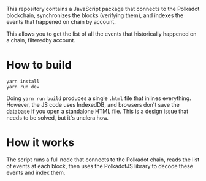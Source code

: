 This repository contains a JavaScript package that connects to the Polkadot blockchain, synchronizes the blocks (verifying them), and indexes the events that happened on chain by account.

This allows you to get the list of all the events that historically happened on a chain, filteredby account.

# How to build

```
yarn install
yarn run dev
```

Doing `yarn run build` produces a single `.html` file that inlines everything. However, the JS code uses IndexedDB, and browsers don't save the database if you open a standalone HTML file. This is a design issue that needs to be solved, but it's unclera how.

# How it works

The script runs a full node that connects to the Polkadot chain, reads the list of events at each block, then uses the PolkadotJS library to decode these events and index them.
